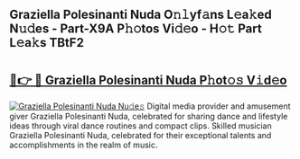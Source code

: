 ## Graziella Polesinanti Nuda O𝚗𝚕yf𝚊ns L𝚎a𝚔ed N𝚞𝚍es - Part-X9A P𝚑𝚘tos Vi𝚍𝚎o - H𝚘𝚝 Part L𝚎a𝚔s TBtF2

# <h2><a href="http://kf8bal.oniu.top/?m=Graziella+Polesinanti+Nuda">🔗👉 🔴 Graziella Polesinanti Nuda P𝚑ot𝚘𝚜 V𝚒d𝚎o</a></h2>

[![Graziella Polesinanti Nuda Nu𝚍e𝚜](https://i.imgur.com/0qMVB7G.gif)](http://kf8bal.oniu.top/?m=Graziella+Polesinanti+Nuda)
Digital media provider and amusement giver Graziella Polesinanti Nuda, celebrated for sharing dance and lifestyle ideas through viral dance routines and compact clips. Skilled musician Graziella Polesinanti Nuda, celebrated for their exceptional talents and accomplishments in the realm of music.  

